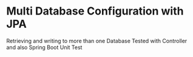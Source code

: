 # Multi Database Configuration with JPA
Retrieving and writing to more than one Database
Tested with Controller and also Spring Boot Unit Test